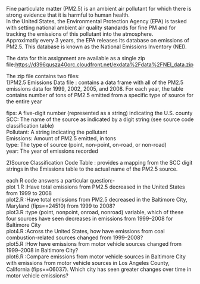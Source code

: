 Fine particulate matter (PM2.5) is an ambient air pollutant for which there is strong evidence that it is harmful to human health.\
In the United States, the Environmental Protection Agency (EPA) is tasked with setting national ambient air quality standards for fine PM and for tracking the emissions of this pollutant into the atmosphere. \
Approximatly every 3 years, the EPA releases its database on emissions of PM2.5. This database is known as the National Emissions Inventory (NEI).

The data for this assignment are available as a single zip file:https://d396qusza40orc.cloudfront.net/exdata%2Fdata%2FNEI_data.zip

The zip file contains two files: \
1)PM2.5 Emissions Data file : contains a data frame with all of the PM2.5 emissions data for 1999, 2002, 2005, and 2008. For each year, the table contains number of tons of PM2.5 emitted from a specific type of source for the entire year

fips: A five-digit number (represented as a string) indicating the U.S. county\
SCC: The name of the source as indicated by a digit string (see source code classification table)\
Pollutant: A string indicating the pollutant\
Emissions: Amount of PM2.5 emitted, in tons\
type: The type of source (point, non-point, on-road, or non-road)\
year: The year of emissions recorded

2)Source Classification Code Table : provides a mapping from the SCC digit strings in the Emissions table to the actual name of the PM2.5 source.

each R code answers a particular question:-\
plot 1.R :Have total emissions from PM2.5 decreased in the United States from 1999 to 2008\
plot2.R :Have total emissions from PM2.5 decreased in the  Baltimore City, Maryland (fips==24510) from 1999 to 2008?\
plot3.R :type (point, nonpoint, onroad, nonroad) variable, which of these four sources have seen decreases in emissions from 1999–2008 for Baltimore City\
plot4.R :Across the United States, how have emissions from coal combustion-related sources changed from 1999–2008?\
plot5.R :How have emissions from motor vehicle sources changed from 1999–2008 in Baltimore City?\
plot6.R :Compare emissions from motor vehicle sources in Baltimore City with emissions from motor vehicle sources in Los Angeles County, California (fips==06037). Which city has seen greater changes over time in motor vehicle emissions?
